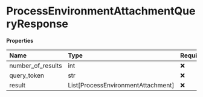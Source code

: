 # ProcessEnvironmentAttachmentQueryResponse

**Properties**

| Name              | Type                               | Required | Description |
| :---------------- | :--------------------------------- | :------- | :---------- |
| number_of_results | int                                | ❌       |             |
| query_token       | str                                | ❌       |             |
| result            | List[ProcessEnvironmentAttachment] | ❌       |             |

